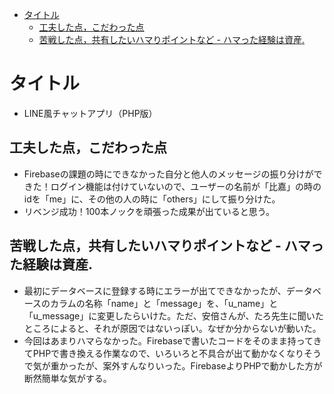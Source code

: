- [タイトル](#タイトル)
  - [工夫した点，こだわった点](#工夫した点こだわった点)
  - [苦戦した点，共有したいハマりポイントなど - ハマった経験は資産.](#苦戦した点共有したいハマりポイントなど---ハマった経験は資産)

# タイトル
- LINE風チャットアプリ（PHP版）

## 工夫した点，こだわった点
- Firebaseの課題の時にできなかった自分と他人のメッセージの振り分けができた！ログイン機能は付けていないので、ユーザーの名前が「比嘉」の時のidを「me」に、その他の人の時に「others」にして振り分けた。
- リベンジ成功！100本ノックを頑張った成果が出ていると思う。
## 苦戦した点，共有したいハマりポイントなど - ハマった経験は資産.

- 最初にデータベースに登録する時にエラーが出てできなかったが、データベースのカラムの名称「name」と「message」を、「u_name」と「u_message」に変更したらいけた。ただ、安倍さんが、たろ先生に聞いたところによると、それが原因ではないっぽい。なぜか分からないが動いた。
- 今回はあまりハマらなかった。Firebaseで書いたコードをそのまま持ってきてPHPで書き換える作業なので、いろいろと不具合が出て動かなくなりそうで気が重かったが、案外すんなりいった。FirebaseよりPHPで動かした方が断然簡単な気がする。